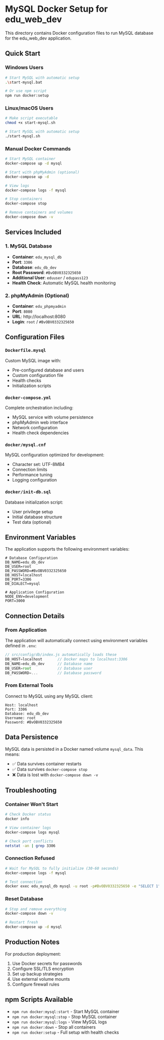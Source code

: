 # MySQL Docker Setup for edu_web_dev

This directory contains Docker configuration files to run MySQL database for the edu_web_dev application.

## Quick Start

### Windows Users
```bash
# Start MySQL with automatic setup
.\start-mysql.bat

# Or use npm script
npm run docker:setup
```

### Linux/macOS Users
```bash
# Make script executable
chmod +x start-mysql.sh

# Start MySQL with automatic setup
./start-mysql.sh
```

### Manual Docker Commands
```bash
# Start MySQL container
docker-compose up -d mysql

# Start with phpMyAdmin (optional)
docker-compose up -d

# View logs
docker-compose logs -f mysql

# Stop containers
docker-compose stop

# Remove containers and volumes
docker-compose down -v
```

## Services Included

### 1. MySQL Database
- **Container**: `edu_mysql_db`
- **Port**: `3306`
- **Database**: `edu_db_dev` 
- **Root Password**: `#BvOBV0332325650`
- **Additional User**: `eduuser` / `edupass123`
- **Health Check**: Automatic MySQL health monitoring

### 2. phpMyAdmin (Optional)
- **Container**: `edu_phpmyadmin`
- **Port**: `8080`
- **URL**: http://localhost:8080
- **Login**: `root` / `#BvOBV0332325650`

## Configuration Files

### `Dockerfile.mysql`
Custom MySQL image with:
- Pre-configured database and users
- Custom configuration file
- Health checks
- Initialization scripts

### `docker-compose.yml` 
Complete orchestration including:
- MySQL service with volume persistence
- phpMyAdmin web interface
- Network configuration
- Health check dependencies

### `docker/mysql.cnf`
MySQL configuration optimized for development:
- Character set: UTF-8MB4
- Connection limits
- Performance tuning
- Logging configuration

### `docker/init-db.sql`
Database initialization script:
- User privilege setup
- Initial database structure
- Test data (optional)

## Environment Variables

The application supports the following environment variables:

```env
# Database Configuration
DB_NAME=edu_db_dev
DB_USER=root
DB_PASSWORD=#BvOBV0332325650
DB_HOST=localhost
DB_PORT=3306
DB_DIALECT=mysql

# Application Configuration  
NODE_ENV=development
PORT=3000
```

## Connection Details

### From Application
The application will automatically connect using environment variables defined in `.env`:

```javascript
// src/config/db/index.js automatically loads these
DB_HOST=localhost       // Docker maps to localhost:3306
DB_NAME=edu_db_dev      // Database name
DB_USER=root            // Database user
DB_PASSWORD=...         // Database password
```

### From External Tools
Connect to MySQL using any MySQL client:

```
Host: localhost
Port: 3306
Database: edu_db_dev
Username: root
Password: #BvOBV0332325650
```

## Data Persistence

MySQL data is persisted in a Docker named volume `mysql_data`. This means:
- ✅ Data survives container restarts
- ✅ Data survives `docker-compose stop`
- ❌ Data is lost with `docker-compose down -v`

## Troubleshooting

### Container Won't Start
```bash
# Check Docker status
docker info

# View container logs
docker-compose logs mysql

# Check port conflicts
netstat -an | grep 3306
```

### Connection Refused
```bash
# Wait for MySQL to fully initialize (30-60 seconds)
docker-compose logs -f mysql

# Test connection
docker exec edu_mysql_db mysql -u root -p#BvOBV0332325650 -e "SELECT 1"
```

### Reset Database
```bash
# Stop and remove everything
docker-compose down -v

# Restart fresh
docker-compose up -d mysql
```

## Production Notes

For production deployment:
1. Use Docker secrets for passwords
2. Configure SSL/TLS encryption
3. Set up backup strategies
4. Use external volume mounts
5. Configure firewall rules

## npm Scripts Available

- `npm run docker:mysql:start` - Start MySQL container
- `npm run docker:mysql:stop` - Stop MySQL container  
- `npm run docker:mysql:logs` - View MySQL logs
- `npm run docker:down` - Stop all containers
- `npm run docker:setup` - Full setup with health checks